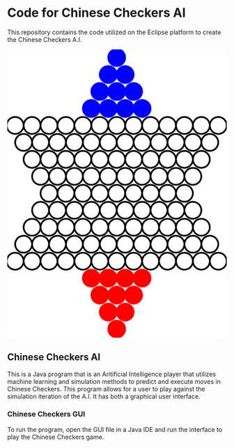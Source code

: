 # Code for Chinese Checkers AI
This repository contains the code utilized on the Eclipse platform to create the Chinese Checkers A.I.

![cc.png](ChineseCheckersBoard.PNG)

## Chinese Checkers AI
This is a Java program that is an Aritificial Intelligence player that utilizes machine learning and simulation methods to predict and execute moves in Chinese Checkers. This program allows for a user to play against the simulation iteration of the A.I.
It has both a graphical user interface.
### Chinese Checkers GUI
To run the program, open the GUI file in a Java IDE and run the interface to play the Chinese Checkers game.
